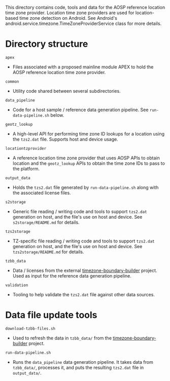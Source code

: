 This directory contains code, tools and data for the AOSP reference location
time zone provider. Location time zone providers are used for location-based
time zone detection on Android. See Android's
android.service.timezone.TimeZoneProviderService class for more details.

Directory structure
===================

`apex`
  - Files associated with a proposed mainline module APEX to hold the AOSP
    reference location time zone provider.

`common`
  - Utility code shared between several subdirectories.

`data_pipeline`
  - Code for a host sample / reference data generation pipeline. See
    `run-data-pipeline.sh` below.

`geotz_lookup`
  - A high-level API for performing time zone ID lookups for a location using
    the `tzs2.dat` file. Supports host and device usage.

`locationtzprovider`
  - A reference location time zone provider that uses AOSP APIs to obtain
    location and the `geotz_lookup` APIs to obtain the time zone IDs to pass to
    the platform.

`output_data`
  - Holds the `tzs2.dat` file generated by `run-data-pipeline.sh` along with
    the associated license files.

`s2storage`
  - Generic file reading / writing code and tools to support `tzs2.dat`
    generation on host, and the file's use on host and device. See
    `s2storage/README.md` for details.

`tzs2storage`
  - TZ-specific file reading / writing code and tools to support `tzs2.dat`
    generation on host, and the file's use on host and device. See
    `tzs2storage/README.md` for details.

`tzbb_data`
  - Data / licenses from the external
    [timezone-boundary-builder](https://github.com/evansiroky/timezone-boundary-builder)
    project. Used as input for the reference data generation pipeline.

`validation`
  - Tooling to help validate the `tzs2.dat` file against other data sources.


Data file update tools
======================

`download-tzbb-files.sh`
  - Used to refresh the data in `tzbb_data/` from the
    [timezone-boundary-builder](https://github.com/evansiroky/timezone-boundary-builder)
    project.

`run-data-pipeline.sh`
  - Runs the `data_pipeline` data generation pipeline. It takes data from
    `tzbb_data/`, processes it, and puts the resulting `tzs2.dat` file in
    `output_data/`.

